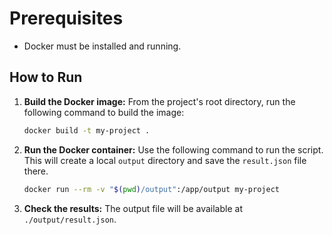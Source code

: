 # Prerequisites
* Docker must be installed and running.

## How to Run

1.  **Build the Docker image:**
    From the project's root directory, run the following command to build the image:
    ```bash
    docker build -t my-project .
    ```

2.  **Run the Docker container:**
    Use the following command to run the script. This will create a local `output` directory and save the `result.json` file there.
    ```bash
    docker run --rm -v "$(pwd)/output":/app/output my-project
    ```

3.  **Check the results:**
    The output file will be available at `./output/result.json`.
